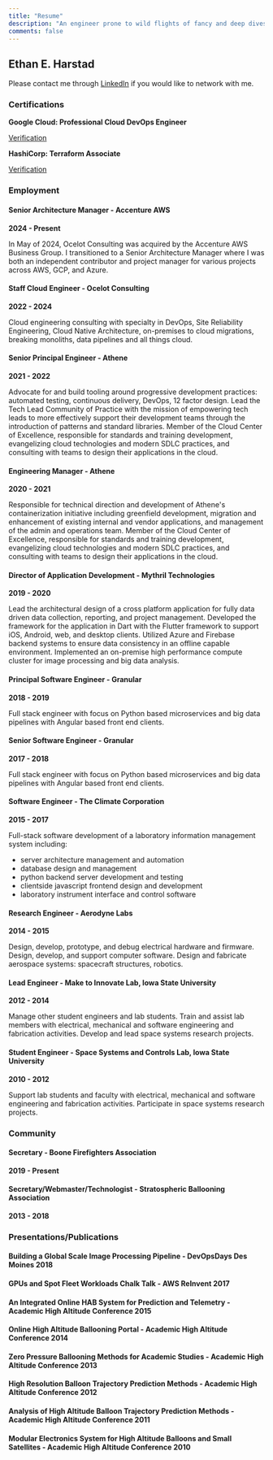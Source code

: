 ```yaml
---
title: "Resume"
description: "An engineer prone to wild flights of fancy and deep dives down Wikipedia until I learn something new."
comments: false
---
```


## Ethan E. Harstad

Please contact me through [LinkedIn](https://www.linkedin.com/in/ethanharstad/) if you would like to network with me.

### Certifications

**Google Cloud: Professional Cloud DevOps Engineer**

[Verification](https://www.credential.net/8d622d8e-99b0-48fb-a365-2d024013222a)

**HashiCorp: Terraform Associate**

[Verification](https://www.credly.com/badges/d7624965-8c38-49a0-b0a9-b14ff566b7fb/public_url)

### Employment

#### Senior Architecture Manager - Accenture AWS

**2024 - Present**

In May of 2024, Ocelot Consulting was acquired by the Accenture AWS Business Group. I transitioned to a Senior Architecture Manager where I was both an independent contributor and project manager for various projects across AWS, GCP, and Azure.

#### Staff Cloud Engineer - Ocelot Consulting

**2022 - 2024**

Cloud engineering consulting with specialty in DevOps, Site Reliability Engineering, Cloud Native Architecture, on-premises to cloud migrations, breaking monoliths, data pipelines and all things cloud.

#### Senior Principal Engineer - Athene

**2021 - 2022**

Advocate for and build tooling around progressive development practices: automated testing, continuous delivery, DevOps, 12 factor design.
Lead the Tech Lead Community of Practice with the mission of empowering tech leads to more effectively support their development teams through the introduction of patterns and standard libraries.
Member of the Cloud Center of Excellence, responsible for standards and training development, evangelizing cloud technologies and modern SDLC practices, and consulting with teams to design their applications in the cloud.

#### Engineering Manager - Athene

**2020 - 2021**

Responsible for technical direction and development of Athene's containerization initiative including greenfield development, migration and enhancement of existing internal and vendor applications, and management of the admin and operations team.
Member of the Cloud Center of Excellence, responsible for standards and training development, evangelizing cloud technologies and modern SDLC practices, and consulting with teams to design their applications in the cloud.

#### Director of Application Development - Mythril Technologies

**2019 - 2020**

Lead the architectural design of a cross platform application for fully data driven data collection, reporting, and project management.
Developed the framework for the application in Dart with the Flutter framework to support iOS, Android, web, and desktop clients.
Utilized Azure and Firebase backend systems to ensure data consistency in an offline capable environment.
Implemented an on-premise high performance compute cluster for image processing and big data analysis.

#### Principal Software Engineer - Granular

**2018 - 2019**

Full stack engineer with focus on Python based microservices and big data pipelines with Angular based front end clients.

#### Senior Software Engineer - Granular

**2017 - 2018**

Full stack engineer with focus on Python based microservices and big data pipelines with Angular based front end clients.

#### Software Engineer - The Climate Corporation

**2015 - 2017**

Full-stack software development of a laboratory information management system including:
- server architecture management and automation
- database design and management
- python backend server development and testing
- clientside javascript frontend design and development
- laboratory instrument interface and control software

#### Research Engineer - Aerodyne Labs

**2014 - 2015**

Design, develop, prototype, and debug electrical hardware and firmware.
Design, develop, and support computer software.
Design and fabricate aerospace systems: spacecraft structures, robotics.

#### Lead Engineer - Make to Innovate Lab, Iowa State University

**2012 - 2014**

Manage other student engineers and lab students.
Train and assist lab members with electrical, mechanical and software engineering and fabrication activities.
Develop and lead space systems research projects.

#### Student Engineer - Space Systems and Controls Lab, Iowa State University

**2010 - 2012**

Support lab students and faculty with electrical, mechanical and software engineering and fabrication activities.
Participate in space systems research projects.

### Community

#### Secretary - Boone Firefighters Association

**2019 - Present**

#### Secretary/Webmaster/Technologist - Stratospheric Ballooning Association

**2013 - 2018**

### Presentations/Publications

#### Building a Global Scale Image Processing Pipeline - DevOpsDays Des Moines 2018

#### GPUs and Spot Fleet Workloads Chalk Talk - AWS ReInvent 2017

#### An Integrated Online HAB System for Prediction and Telemetry - Academic High Altitude Conference 2015

#### Online High Altitude Ballooning Portal - Academic High Altitude Conference 2014

#### Zero Pressure Ballooning Methods for Academic Studies - Academic High Altitude Conference 2013

#### High Resolution Balloon Trajectory Prediction Methods - Academic High Altitude Conference 2012

#### Analysis of High Altitude Balloon Trajectory Prediction Methods - Academic High Altitude Conference 2011

#### Modular Electronics System for High Altitude Balloons and Small Satellites - Academic High Altitude Conference 2010

